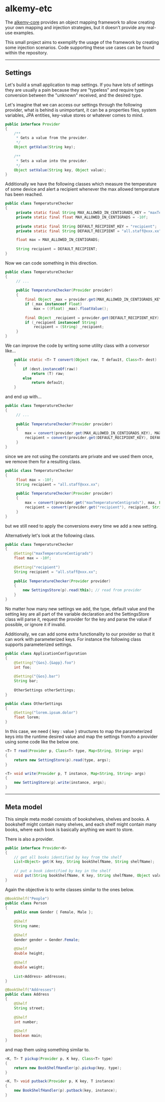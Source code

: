 # alkemy-etc

The [alkemy-core](https://github.com/Xiermires/alkemy-core) provides an object mapping framework to allow creating your own mapping and injection strategies, but it doesn't provide any real-use examples. 

This small project aims to exemplify the usage of the framework by creating some injection scenarios. Code supporting these use cases can be found within the repository.

--------
Settings
--------

Let's build a small application to map settings. If you have lots of settings they are usually a pain because they are "typeless" and require type conversion between the "unknown" received, and the desired type. 

Let's imagine that we can access our settings through the following provider, what is behind is unimportant, it can be a properties files, system variables, JPA entities, key-value stores or whatever comes to mind.

```java
public interface Provider
{
    /**
     * Gets a value from the provider.
     */
    Object getValue(String key);
    
    /**
     * Sets a value into the provider.
     */
    Object setValue(String key, Object value);
}
```

Additionally we have the following classes which measure the temperature of some device and alert a recipient whenever the max allowed temperature has been reached.

```java
public class TemperatureChecker 
{
     private static final String MAX_ALLOWED_IN_CENTIGRADS_KEY = "maxTemperatureCentigrads";
     private static final float MAX_ALLOWED_IN_CENTIGRADS = -10f;
     
     private static final String DEFAULT_RECIPIENT_KEY = "recipient";
     private static final String DEFAULT_RECIPIENT = "all.staff@xxx.xx";

     float max = MAX_ALLOWED_IN_CENTIGRADS; 
     
     String recipient = DEFAULT_RECIPIENT;
}
```

Now we can code something in this direction.

```java
public class TemperatureChecker 
{
     // ...
     
     public TemperatureChecker(Provider provider) 
     {
         final Object _max = provider.get(MAX_ALLOWED_IN_CENTIGRADS_KEY);
         if (_max instanceof Float)
             max = ((Float) _max).floatValue();
         
         final Object _recipient = provider.get(DEFAULT_RECIPIENT_KEY);
         if (_recipient instanceof String)
             recipient = (String) _recipient;
     }
}
```

We can improve the code by writing some utility class with a conversor like...

```java
    public static <T> T convert(Object raw, T defau1t, Class<T> dest) 
    {
        if (dest.instanceOf(raw))
            return (T) raw;
        else
            return defau1t;
    }
```

and end up with...

```java
public class TemperatureChecker 
{
     // ...
     
     public TemperatureChecker(Provider provider) 
     {
         max = convert(provider.get(MAX_ALLOWED_IN_CENTIGRADS_KEY), MAX_ALLOWED_IN_CENTIGRADS, Float.class); 
         recipient = convert(provider.get(DEFAULT_RECIPIENT_KEY), DEFAULT_RECIPIENT, String.class);
     }
}
```

since we are not using the constants are private and we used them once, we remove them for a resulting class. 

```java
public class TemperatureChecker 
{
     float max = -10f; 
     String recipient = "all.staff@xxx.xx";
     
     public TemperatureChecker(Provider provider) 
     {
         max = convert(provider.get("maxTemperatureCentigrads"), max, Float.class); 
         recipient = convert(provider.get("recipient"), recipient, String.class);
     }
}
```

but we still need to apply the conversions every time we add a new setting.

Alternatively let's look at the following class.

```java
public class TemperatureChecker
{
    @Setting("maxTemperatureCentigrads")
    float max = -10f;
    
    @Setting("recipient")
    String recipient = "all.staff@xxx.xx";
    
    public TemperatureChecker(Provider provider) 
    {
        new SettingsStore(p).read(this); // read from provider
    }
}
```

No matter how many new settings we add, the type, default value and the setting key are all part of the variable declaration and the SettingsStore class will parse it, request the provider for the key and parse the value if possible, or ignore it if invalid.

Additionally, we can add some extra functionality to our provider so that it can work with parameterized keys. For instance the following class supports parameterized settings.

```java
public class ApplicationConfiguration
{
    @Setting("{&os}.{&app}.foo")
    int foo;
    
    @Setting("{&os}.bar")
    String bar;
    
    OtherSettings otherSettings;
}

public class OtherSettings
{
    @Setting("lorem.ipsum.dolor")
    float lorem;
}
```
In this case, we need { key : value } structures to map the parameterized keys into the runtime desired value and map the settings from/to a provider using some code like the below one.

```java
<T> T read(Provider p, Class<T> type, Map<String, String> args) 
{
    return new SettingStore(p).read(type, args);
}

<T> void write(Provider p, T instance, Map<String, String> args) 
{
    new SettingStore(p).write(instance, args);
}
```

----------
Meta model
----------

This simple meta model consists of bookshelves, shelves and books. A bookshelf might contain many shelves, and each shelf might contain many books, where each book is basically anything we want to store.

There is also a provider.

```java
public interface Provider<K>
{
    // get all books identified by key from the shelf
    List<Object> get(K key, String bookShelfName, String shelfName);
    
    // put a book identified by key in the shelf
    void put(String bookShelfName, K key, String shelfName, Object value);
}
```

Again the objective is to write classes similar to the ones below.

```java
@BookShelf("People")
public class Person
{
    public enum Gender { Female, Male };
    
    @Shelf
    String name;
    
    @Shelf
    Gender gender = Gender.Female;
    
    @Shelf
    double height;
    
    @Shelf
    double weight;
    
    List<Address> addresses;
}

@BookShelf("Addresses")
public class Address
{
    @Shelf
    String street;
    
    @Shelf
    int number;
    
    @Shelf
    boolean main;
}
```

and map them using something similar to.

```java
<K, T> T pickup(Provider p, K key, Class<T> type) 
{
    return new BookShelfHandler(p).pickup(key, type);
}

<K, T> void putback(Provider p, K key, T instance) 
{
    new BookShelfHandler(p).putback(key, instance);
}
